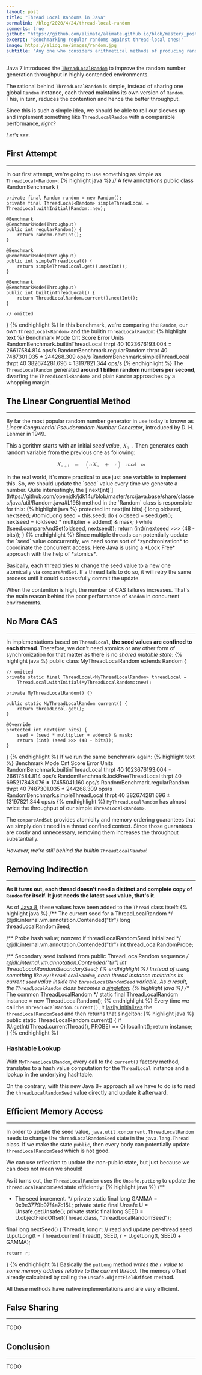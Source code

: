 ```yaml
---
layout: post
title: "Thread Local Randoms in Java"
permalink: /blog/2020/4/24/thread-local-random
comments: true
github: "https://github.com/alimate/alimate.github.io/blob/master/_posts/2020-4-24-thread-local-random.md"
excerpt: "Benchmarking regular randoms against thread-local ones!"
image: https://alidg.me/images/random.jpg
subtitle: "Any one who considers arithmetical methods of producing random digits is, of course, in a state of sin <br>-- John Von Neumann"
---
```

Java 7 introduced the [`ThreadLocalRandom`](http://hg.openjdk.java.net/jdk7/jdk7/jdk/file/9b8c96f96a0f/src/share/classes/java/util/concurrent/ThreadLocalRandom.java#l64) to improve the random number generation throughput in highly contended environments. 

The rational behind `ThreadLocalRandom` is simple, instead of sharing one global `Random` instance, each thread maintains its own version of `Random`. This, in turn, reduces the contention and hence the better throughput.

Since this is such a simple idea, we should be able to roll our sleeves up and implement something like `ThreadLocalRandom` with a comparable performance, *right?*

*Let's see.*

## First Attempt
---
In our first attempt, we're going to use something as simple as `ThreadLocal<Random>`:
{% highlight java %}
// A few annotations
public class RandomBenchmark {

    private final Random random = new Random();
    private final ThreadLocal<Random> simpleThreadLocal = ThreadLocal.withInitial(Random::new);

    @Benchmark
    @BenchmarkMode(Throughput)
    public int regularRandom() {
        return random.nextInt();
    }

    @Benchmark
    @BenchmarkMode(Throughput)
    public int simpleThreadLocal() {
        return simpleThreadLocal.get().nextInt();
    }

    @Benchmark
    @BenchmarkMode(Throughput)
    public int builtinThreadLocal() {
        return ThreadLocalRandom.current().nextInt();
    }

    // omitted
}
{% endhighlight %}
In this benchmark, we're comparing the `Random`, our own `ThreadLocal<Random>` and the builtin `ThreadLocalRandom`:
{% highlight text %}
Benchmark                             Mode  Cnt           Score          Error  Units
RandomBenchmark.builtinThreadLocal   thrpt   40  1023676193.004 ± 26617584.814  ops/s
RandomBenchmark.regularRandom        thrpt   40     7487301.035 ±   244268.309  ops/s
RandomBenchmark.simpleThreadLocal    thrpt   40   382674281.696 ± 13197821.344  ops/s
{% endhighlight %}
The `ThreadLocalRandom` generated **around 1 billion random numbers per second**, dwarfing the `ThreadLocal<Random>` and plain `Random` approaches by a whopping margin.

## The Linear Congruential Method
---
By far the most popular random number generator in use today is known as *Linear Congruential Pseudorandom Number Generator*, introduced by D. H. Lehmer in 1949.

This algorithm starts with an initial *seed value*, <math xmlns="http://www.w3.org/1998/Math/MathML"><msub><mi>X</mi><mrow><mi>0</mi><mo>&#xA0;</mo></mrow></msub></math>. Then generates each random variable from the previous one as following:
<p>
<center>
<math xmlns="http://www.w3.org/1998/Math/MathML"><msub><mi>X</mi><mrow><mi>n</mi><mo>+</mo><mn>1</mn><mo>&#xA0;</mo></mrow></msub><mo>=</mo><mo>&#xA0;</mo><mo>(</mo><mi>a</mi><msub><mi>X</mi><mi>n</mi></msub><mo>&#xA0;</mo><mo>+</mo><mo>&#xA0;</mo><mi>c</mi><mo>)</mo><mo>&#xA0;</mo><mi>m</mi><mi>o</mi><mi>d</mi><mo>&#xA0;</mo><mi>m</mi></math>
</center></p>
In the real world, it's more practical to use just one variable to implement this. So, we should update the `seed` value every time we generate a number. 
Quite interestingly, the [`next(int)`](https://github.com/openjdk/jdk14u/blob/master/src/java.base/share/classes/java/util/Random.java#L198) method in the `Random` class is responsible for this:
{% highlight java %}
protected int next(int bits) {
    long oldseed, nextseed;
    AtomicLong seed = this.seed;
    do {
        oldseed = seed.get();
        nextseed = (oldseed * multiplier + addend) & mask;
    } while (!seed.compareAndSet(oldseed, nextseed));
    return (int)(nextseed >>> (48 - bits));
}
{% endhighlight %}
Since multiple threads can potentially update the `seed` value concurrently, we need some sort of *synchronization* to coordinate the concurrent access. Here Java is using a *Lock Free* approach with the help of *atomics*.

Basically, each thread tries to change the seed value to a new one atomically via `compareAndSet`. If a thread fails to do so, it will retry the same process until it could successfully commit the update.

When the contention is high, the number of <span title="Comapre and Set">CAS</span> failures increases. That's the main reason behind the poor performance of `Random` in concurrent environemnts.

## No More CAS
---
In implementations based on `ThreadLocal`, **the seed values are confined to each thread**. Therefore, we don't need atomics or any other form of synchronization for that matter as there is no *shared mutable state*:
{% highlight java %}
public class MyThreadLocalRandom extends Random {

    // omitted
    private static final ThreadLocal<MyThreadLocalRandom> threadLocal = 
        ThreadLocal.withInitial(MyThreadLocalRandom::new);

    private MyThreadLocalRandom() {}

    public static MyThreadLocalRandom current() {
        return threadLocal.get();
    }

    @Override
    protected int next(int bits) {
        seed = (seed * multiplier + addend) & mask;
        return (int) (seed >>> (48 - bits));
    }
}
{% endhighlight %}
If we run the same benchmark again:
{% highlight text %}
Benchmark                             Mode  Cnt           Score          Error  Units
RandomBenchmark.builtinThreadLocal   thrpt   40  1023676193.004 ± 26617584.814  ops/s
RandomBenchmark.lockFreeThreadLocal  thrpt   40   695217843.076 ± 17455041.160  ops/s
RandomBenchmark.regularRandom        thrpt   40     7487301.035 ±   244268.309  ops/s
RandomBenchmark.simpleThreadLocal    thrpt   40   382674281.696 ± 13197821.344  ops/s
{% endhighlight %}
`MyThreadLocalRandom` has almost twice the throughput of our simple `ThreadLocal<Random>`. 

The `compareAndSet` provides atomicity and memory ordering guarantees that we simply don't need in a thread confined context. Since those guarantees are costly and unnecessary, removing them increases the throughput substantially.

*However, we're still behind the builtin `ThreadLocalRandom`*!

## Removing Indirection
---
**As it turns out, each thread doesn't need a distinct and complete copy of `Random` for itself. It just needs the latest `seed` value, that's it**.

As of [Java 8](https://github.com/openjdk/jdk14u/blob/master/src/java.base/share/classes/java/lang/Thread.java#L2059), these values have been added to the `Thread` class itself:
{% highlight java %}
/** The current seed for a ThreadLocalRandom */
@jdk.internal.vm.annotation.Contended("tlr")
long threadLocalRandomSeed;

/** Probe hash value; nonzero if threadLocalRandomSeed initialized */
@jdk.internal.vm.annotation.Contended("tlr")
int threadLocalRandomProbe;

/** Secondary seed isolated from public ThreadLocalRandom sequence */
@jdk.internal.vm.annotation.Contended("tlr")
int threadLocalRandomSecondarySeed;
{% endhighlight %}
Instead of using something like `MyThreadLocalRandom`, each thread instance maintains its current `seed` value inside the `threadLocalRandomSeed` variable. 
As a result, the `ThreadLocalRandom` class becomes a [singleton](https://github.com/openjdk/jdk14u/blob/89deef4dd8b7aac7c3cea6e13c494a438d34d4c4/src/java.base/share/classes/java/util/concurrent/ThreadLocalRandom.java#L1077):
{% highlight java %}
/** The common ThreadLocalRandom */
static final ThreadLocalRandom instance = new ThreadLocalRandom();
{% endhighlight %}
Every time we call the `ThreadLocalRandom.current()`, it [lazily initializes](https://github.com/openjdk/jdk14u/blob/master/src/java.base/share/classes/java/util/concurrent/ThreadLocalRandom.java#L176) the `threadLocalRandomSeed` and then returns that singelton:
{% highlight java %}
public static ThreadLocalRandom current() {
    if (U.getInt(Thread.currentThread(), PROBE) == 0)
        localInit();
    return instance;
}
{% endhighlight %}

### Hashtable Lookup
With `MyThreadLocalRandom`, every call to the `current()` factory method, translates to a hash value computation for the `ThreadLocal` instance and a lookup in the underlying hashtable.

On the contrary, with this new Java 8+ approach all we have to do is to read the `threadLocalRandomSeed` value directly and update it afterward.
## Efficient Memory Access
---
In order to update the seed value, `java.util.concurrent.ThreadLocalRandom` needs to change the `threadLocalRandomSeed` state in the `java.lang.Thread` class. If we make the state `public`, then every body can potentially update `threadLocalRandomSeed` which is not good.

We can use reflection to update the non-public state, but just because we can does not mean we should! 

As it turns out, the `ThreadLocalRandom` uses the `Unsafe.putLong` to update the `threadLocalRandomSeed` state efficiently:
{% highlight java %}
/**
* The seed increment.
*/
private static final long GAMMA = 0x9e3779b97f4a7c15L;
private static final Unsafe U = Unsafe.getUnsafe();
private static final long SEED = U.objectFieldOffset(Thread.class, "threadLocalRandomSeed");

final long nextSeed() {
    Thread t; 
    long r; // read and update per-thread seed
    U.putLong(t = Thread.currentThread(), SEED, r = U.getLong(t, SEED) + GAMMA);

    return r;
}
{% endhighlight %}
Basically the `putLong` method *writes the `r` value to some memory address relative to the current thread*. The memory offset already calculated by calling the `Unsafe.objectFieldOffset` method. 

All these methods have native implementations and are very efficient.

## False Sharing
---
TODO

## Conclusion
---
TODO